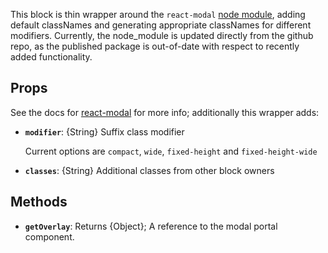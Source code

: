 <div data-ff_container-modal=""></div>


This block is thin wrapper around the `react-modal` [node module](https://github.com/reactjs/react-modal), adding default classNames and generating appropriate classNames for different modifiers. Currently, the node_module is updated directly from the github repo, as the published package is out-of-date with respect to recently added functionality.

## Props
See the docs for [react-modal](https://github.com/reactjs/react-modal) for more info; additionally this wrapper adds:

- **`modifier`**: {String} Suffix class modifier

    Current options are `compact`, `wide`, `fixed-height` and `fixed-height-wide`

- **`classes`**: {String} Additional classes from other block owners

## Methods

- **`getOverlay`**: Returns {Object}; A reference to the modal portal component.
